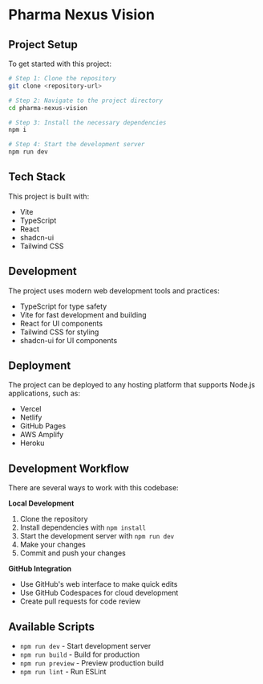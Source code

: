 # Pharma Nexus Vision

## Project Setup

To get started with this project:

```sh
# Step 1: Clone the repository
git clone <repository-url>

# Step 2: Navigate to the project directory
cd pharma-nexus-vision

# Step 3: Install the necessary dependencies
npm i

# Step 4: Start the development server
npm run dev
```

## Tech Stack

This project is built with:

- Vite
- TypeScript
- React
- shadcn-ui
- Tailwind CSS

## Development

The project uses modern web development tools and practices:
- TypeScript for type safety
- Vite for fast development and building
- React for UI components
- Tailwind CSS for styling
- shadcn-ui for UI components

## Deployment

The project can be deployed to any hosting platform that supports Node.js applications, such as:
- Vercel
- Netlify
- GitHub Pages
- AWS Amplify
- Heroku

## Development Workflow

There are several ways to work with this codebase:

**Local Development**
1. Clone the repository
2. Install dependencies with `npm install`
3. Start the development server with `npm run dev`
4. Make your changes
5. Commit and push your changes

**GitHub Integration**
- Use GitHub's web interface to make quick edits
- Use GitHub Codespaces for cloud development
- Create pull requests for code review

## Available Scripts

- `npm run dev` - Start development server
- `npm run build` - Build for production
- `npm run preview` - Preview production build
- `npm run lint` - Run ESLint
